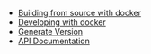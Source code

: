 * [Building from source with docker](Compiling-the-project-from-source.md)
* [Developing with docker](Developing-at-the-project.md)
* [Generate Version](README.md)
* [API Documentation](api)
